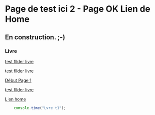 # Page de test ici 2 - Page OK Lien de Home

## En construction. ;-)

### Livre


[test fllder livre](/livre/1.html)

[test fllder livre](/livre/2.html)




[Début Page 1](/1/)



[test fllder livre](/livre/index.html)

[Lien home](/)

```javascript
    console.time("Lvre t1");
```
